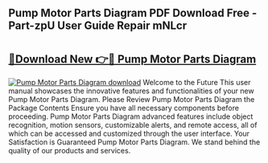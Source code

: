 ## Pump Motor Parts Diagram PDF Download Free - Part-zpU User Guide Repair mNLcr

# <h2><a href="http://dfhw17j.blite.top/?on=Pump+Motor+Parts+Diagram">🔗Download New 👉🔴 Pump Motor Parts Diagram</a></h2>

[![Pump Motor Parts Diagram download](https://i.imgur.com/lujVjoI.png)](http://dfhw17j.blite.top/?on=Pump+Motor+Parts+Diagram)
Welcome to the Future This user manual showcases the innovative features and functionalities of your new Pump Motor Parts Diagram. Please Review Pump Motor Parts Diagram the Package Contents Ensure you have all necessary components before proceeding. Pump Motor Parts Diagram advanced features include object recognition, motion sensors, customizable alerts, and remote access, all of which can be accessed and customized through the user interface. Your Satisfaction is Guaranteed Pump Motor Parts Diagram. We stand behind the quality of our products and services.
